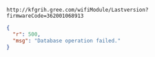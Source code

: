 `http://kfgrih.gree.com/wifiModule/Lastversion?firmwareCode=362001068913`

```json
{
  "r": 500,
  "msg": "Database operation failed."
}
```